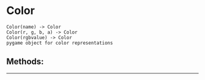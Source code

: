 # Color 
 ```
 Color(name) -> Color
Color(r, g, b, a) -> Color
Color(rgbvalue) -> Color
pygame object for color representations 
```
## Methods: 
--- 